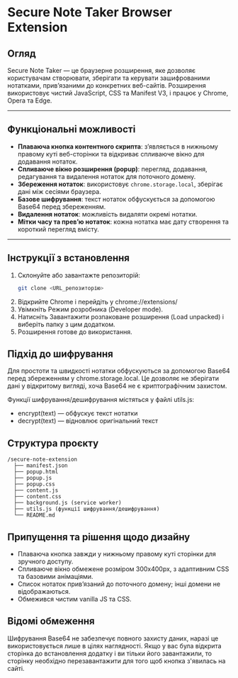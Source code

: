 # Secure Note Taker Browser Extension

## Огляд
Secure Note Taker — це браузерне розширення, яке дозволяє користувачам створювати, зберігати та керувати зашифрованими нотатками, прив’язаними до конкретних веб-сайтів. Розширення використовує чистий JavaScript, CSS та Manifest V3, і працює у Chrome, Opera та Edge.

---

## Функціональні можливості
- **Плаваюча кнопка контентного скрипта**: з’являється в нижньому правому куті веб-сторінки та відкриває спливаюче вікно для додавання нотаток.  
- **Спливаюче вікно розширення (popup)**: перегляд, додавання, редагування та видалення нотаток для поточного домену.  
- **Збереження нотаток**: використовує `chrome.storage.local`, зберігає дані між сесіями браузера.  
- **Базове шифрування**: текст нотаток обфускується за допомогою Base64 перед збереженням.  
- **Видалення нотаток**: можливість видаляти окремі нотатки.  
- **Мітки часу та прев’ю нотаток**: кожна нотатка має дату створення та короткий перегляд вмісту.  

---

## Інструкції з встановлення
1. Склонуйте або завантажте репозиторій:
   ```bash
   git clone <URL_репозиторію>
2. Відкрийте Chrome і перейдіть у chrome://extensions/
3. Увімкніть Режим розробника (Developer mode).
4. Натисніть Завантажити розпаковане розширення (Load unpacked) і виберіть папку з цим додатком.
5. Розширення готове до використання.

## Підхід до шифрування
Для простоти та швидкості нотатки обфускуються за допомогою Base64 перед збереженням у chrome.storage.local.
Це дозволяє не зберігати дані у відкритому вигляді, хоча Base64 не є криптографічним захистом.

Функції шифрування/дешифрування містяться у файлі utils.js:
- encrypt(text) — обфускує текст нотатки
- decrypt(text) — відновлює оригінальний текст

## Структура проєкту
```
/secure-note-extension
  ├── manifest.json
  ├── popup.html
  ├── popup.js
  ├── popup.css
  ├── content.js
  ├── content.css
  ├── background.js (service worker)
  ├── utils.js (функції шифрування/дешифрування)
  └── README.md
```

## Припущення та рішення щодо дизайну
- Плаваюча кнопка завжди у нижньому правому куті сторінки для зручного доступу.
- Спливаюче вікно обмежене розміром 300x400px, з адаптивним CSS та базовими анімаціями.
- Список нотаток прив’язаний до поточного домену; інші домени не відображаються.
- Обмежився чистим vanilla JS та CSS.

## Відомі обмеження
Шифрування Base64 не забезпечує повного захисту даних, наразі це використовується лише в цілях наглядності.
Якщо у вас була відкрита сторінка до встановлення додатку і ви тільки його завантажили, то сторінку необхідно перезавантажити для того щоб кнопка з'явилась на сайті.
